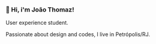 <h3>💫 Hi, i'm <strong>João Thomaz</strong>!</h3>

<p>User experience student.</p>
<p>Passionate about design and codes, I live in Petrópolis/RJ.</p>

